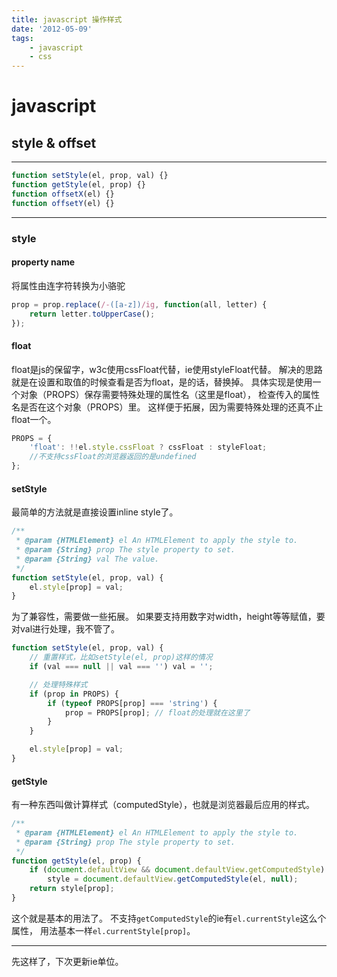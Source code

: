 ```yaml
---
title: javascript 操作样式
date: '2012-05-09'
tags:
    - javascript
    - css
---
```


# javascript

## style & offset

------

```javascript
function setStyle(el, prop, val) {}
function getStyle(el, prop) {}
function offsetX(el) {}
function offsetY(el) {}
```

------

### style

#### property name

将属性由连字符转换为小骆驼

```javascript
prop = prop.replace(/-([a-z])/ig, function(all, letter) {
    return letter.toUpperCase();
});
```

#### float

float是js的保留字，w3c使用cssFloat代替，ie使用styleFloat代替。
解决的思路就是在设置和取值的时候查看是否为float，是的话，替换掉。
具体实现是使用一个对象（PROPS）保存需要特殊处理的属性名（这里是float），
检查传入的属性名是否在这个对象（PROPS）里。
这样便于拓展，因为需要特殊处理的还真不止float一个。

```javascript
PROPS = {
    'float': !!el.style.cssFloat ? cssFloat : styleFloat;
    //不支持cssFloat的浏览器返回的是undefined
};
```

#### setStyle

最简单的方法就是直接设置inline style了。

```javascript
/**
 * @param {HTMLElement} el An HTMLElement to apply the style to.
 * @param {String} prop The style property to set.
 * @param {String} val The value.
 */
function setStyle(el, prop, val) {
    el.style[prop] = val;
}
```

为了兼容性，需要做一些拓展。
如果要支持用数字对width，height等等赋值，要对val进行处理，我不管了。

```javascript
function setStyle(el, prop, val) {
    // 重置样式，比如setStyle(el, prop)这样的情况
    if (val === null || val === '') val = '';

    // 处理特殊样式
    if (prop in PROPS) {
        if (typeof PROPS[prop] === 'string') {
            prop = PROPS[prop]; // float的处理就在这里了
        }
    }

    el.style[prop] = val;
}
```

#### getStyle

有一种东西叫做计算样式（computedStyle），也就是浏览器最后应用的样式。

```javascript
/**
 * @param {HTMLElement} el An HTMLElement to apply the style to.
 * @param {String} prop The style property to set.
 */
function getStyle(el, prop) {
    if (document.defaultView && document.defaultView.getComputedStyle)
        style = document.defaultView.getComputedStyle(el, null);
    return style[prop];
}
```

这个就是基本的用法了。
不支持`getComputedStyle`的ie有`el.currentStyle`这么个属性，
用法基本一样`el.currentStyle[prop]`。

------

先这样了，下次更新ie单位。
